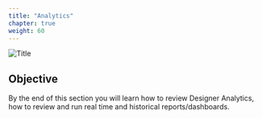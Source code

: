 ```yaml
---
title: "Analytics"
chapter: true
weight: 60
---
```


![Title](/images/Analytics.PNG)

## Objective

By the end of this section you will learn how to review Designer Analytics, how to review and run real time and historical reports/dashboards.
